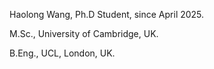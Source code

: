 Haolong Wang, Ph.D Student, since April 2025.

M.Sc., University of Cambridge, UK.

B.Eng., UCL, London, UK.
